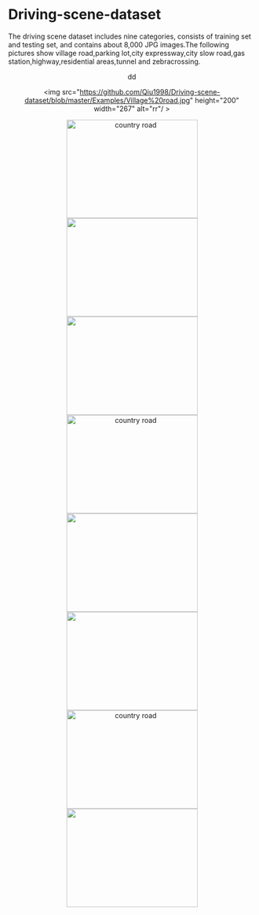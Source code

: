 # Driving-scene-dataset
The driving scene dataset includes nine categories, consists of training set and testing set, and contains about 8,000 JPG images.The following pictures show village road,parking lot,city expressway,city slow road,gas station,highway,residential areas,tunnel and zebracrossing.

<div align="center">
 
 dd  
 
<img src="https://github.com/Qiu1998/Driving-scene-dataset/blob/master/Examples/Village%20road.jpg" height="200" width="267" alt="rr"/ >

<img src="https://github.com/Qiu1998/Driving-scene-dataset/blob/master/Examples/parking%20lot.jpg" height="200" width="267" alt="country road"/>

<img src="https://github.com/Qiu1998/Driving-scene-dataset/blob/master/Examples/city%20expressway.jpg" height="200" width="267" >

 </div>
 
 <div align="center">
<img src="https://github.com/Qiu1998/Driving-scene-dataset/blob/master/Examples/city%20slow%20road.jpg" height="200" width="267" >

<img src="https://github.com/Qiu1998/Driving-scene-dataset/blob/master/Examples/gas%20station.jpg" height="200" width="267" alt="country   road"/>

<img src="https://github.com/Qiu1998/Driving-scene-dataset/blob/master/Examples/highway.jpg" height="200" width="267" >

 </div>
 
 <div align="center">
<img src="https://github.com/Qiu1998/Driving-scene-dataset/blob/master/Examples/residential%20areas.jpg" height="200" width="267" >

<img src="https://github.com/Qiu1998/Driving-scene-dataset/blob/master/Examples/tunnel.jpg" width="267" height="200" width="267" alt="country   road"/>

<img src="https://github.com/Qiu1998/Driving-scene-dataset/blob/master/Examples/zebracrossing.jpg" height="200" width="267" >

 </div>
